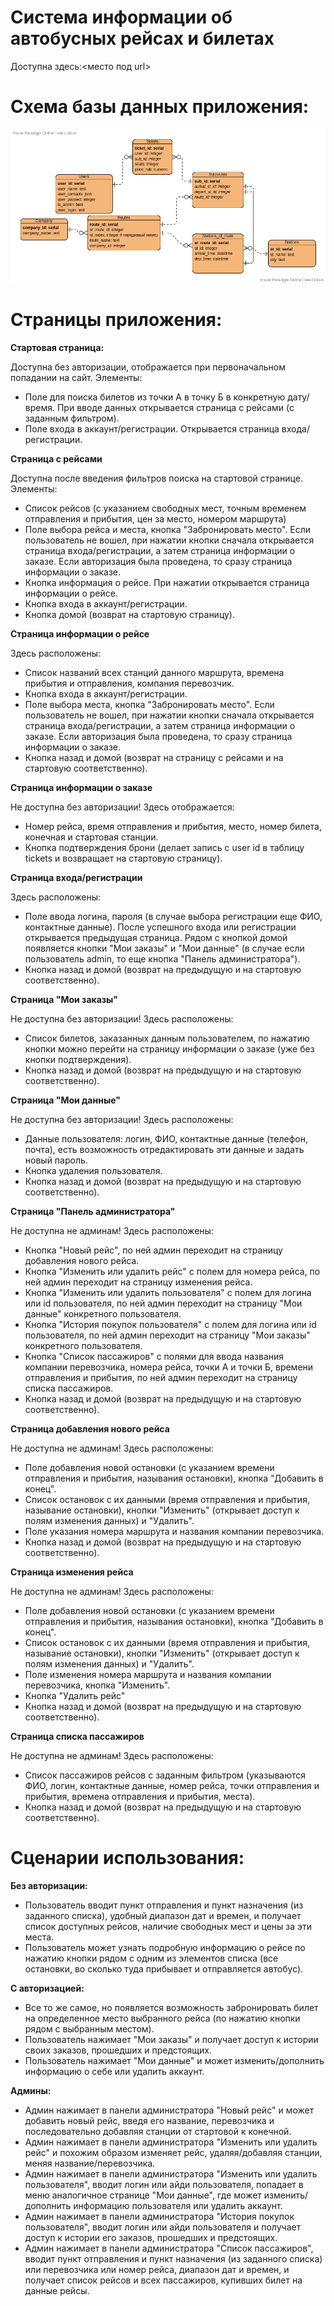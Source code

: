 # Система информации об автобусных рейсах и билетах
Доступна здесь:<место под url>
# Схема базы данных приложения:
![database](database.png?raw=true "database")

# Страницы приложения:
**Стартовая страница:**

Доступна без авторизации, отображается при первоначальном попадании на сайт. Элементы:
+ Поле для поиска билетов из точки А в точку Б в конкретную дату/время. При вводе данных открывается страница с рейсами (с заданным фильтром).
+ Поле входа в аккаунт/регистрации. Открывается страница входа/регистрации.

**Страница с рейсами**

Доступна после введения фильтров поиска на стартовой странице. Элементы:
+ Список рейсов (с указанием свободных мест, точным временем отправления и прибытия, цен за место, номером маршрута)
+ Поле выбора рейса и места, кнопка "Забронировать место". Если пользователь не вошел, при нажатии кнопки сначала открывается страница входа/регистрации, а затем страница информации о заказе. Если авторизация была проведена, то сразу страница информации о заказе.
+ Кнопка информация о рейсе. При нажатии открывается страница информации о рейсе.
+ Кнопка входа в аккаунт/регистрации.
+ Кнопка домой (возврат на стартовую страницу).

**Страница информации о рейсе**

Здесь расположены:
+ Список названий всех станций данного маршрута, времена прибытия и отправления, компания перевозчик.
+ Кнопка входа в аккаунт/регистрации.
+ Поле выбора места, кнопка "Забронировать место". Если пользователь не вошел, при нажатии кнопки сначала открывается страница входа/регистрации, а затем страница информации о заказе. Если авторизация была проведена, то сразу страница информации о заказе.
+ Кнопка назад и домой (возврат на страницу с рейсами и на стартовую соответственно).

**Страница информации о заказе**

Не доступна без авторизации!
Здесь отображается:
+ Номер рейса, время отправления и прибытия, место, номер билета, конечная и стартовая станции.
+ Кнопка подтверждения брони (делает запись с user id в таблицу tickets и возвращает на стартовую страницу).

**Страница входа/регистрации**

Здесь расположены:
+ Поле ввода логина, пароля (в случае выбора регистрации еще ФИО, контактные данные). После успешного входа или регистрации открывается предыдущая страница. Рядом с кнопкой домой появляется кнопки "Мои заказы" и "Мои данные" (в случае если пользователь admin, то еще кнопка "Панель администратора").
+ Кнопка назад и домой (возврат на предыдущую и на стартовую соответственно).

**Страница "Мои заказы"**

Не доступна без авторизации!
Здесь расположены:
+ Список билетов, заказанных данным пользователем, по нажатию кнопки можно перейти на страницу информации о заказе (уже без кнопки подтверждения).
+ Кнопка назад и домой (возврат на предыдущую и на стартовую соответственно).

**Страница "Мои данные"**

Не доступна без авторизации!
Здесь расположены:
+ Данные пользователя: логин, ФИО, контактные данные (телефон, почта), есть возможность отредактировать эти данные и задать новый пароль.
+ Кнопка удаления пользователя.
+ Кнопка назад и домой (возврат на предыдущую и на стартовую соответственно).

**Страница "Панель администратора"**

Не доступна не админам!
Здесь расположены:
+ Кнопка "Новый рейс", по ней админ переходит на страницу добавления нового рейса.
+ Кнопка "Изменить или удалить рейс" с полем для номера рейса, по ней админ переходит на страницу изменения рейса.
+ Кнопка "Изменить или удалить пользователя" с полем для логина или id пользователя, по ней админ переходит на страницу "Мои данные" конкретного пользователя.
+ Кнопка "История покупок пользователя" с полем для логина или id пользователя, по ней админ переходит на страницу "Мои заказы" конкретного пользователя.
+ Кнопка "Список пассажиров" c полями для ввода названия компании перевозчика, номера рейса, точки А и точки Б, времени отправления и прибытия, по ней админ переходит на страницу списка пассажиров.
+ Кнопка назад и домой (возврат на предыдущую и на стартовую соответственно).

**Страница добавления нового рейса**

Не доступна не админам!
Здесь расположены:
+ Поле добавления новой остановки (с указанием времени отправления и прибытия, называния остановки), кнопка "Добавить в конец".
+ Список остановок с их данными (время отправления и прибытия, называние остановки), кнопки "Изменить" (открывает доступ к полям изменения данных) и "Удалить".
+ Поле указания номера маршрута и названия компании перевозчика.
+ Кнопка назад и домой (возврат на предыдущую и на стартовую соответственно).

**Страница изменения рейса**

Не доступна не админам!
Здесь расположены:
+ Поле добавления новой остановки (с указанием времени отправления и прибытия, называния остановки), кнопка "Добавить в конец".
+ Список остановок с их данными (время отправления и прибытия, называние остановки), кнопки "Изменить" (открывает доступ к полям изменения данных) и "Удалить".
+ Поле изменения номера маршрута и названия компании перевозчика, кнопка "Изменить".
+ Кнопка "Удалить рейс"
+ Кнопка назад и домой (возврат на предыдущую и на стартовую соответственно).

**Страница списка пассажиров**

Не доступна не админам!
Здесь расположены:
+ Список пассажиров рейсов с заданным фильтром (указываются ФИО, логин, контактные данные, номер рейса, точки отправления и прибытия, времена отправления и прибытия, места).
+ Кнопка назад и домой (возврат на предыдущую и на стартовую соответственно).


# Сценарии использования:

**Без авторизации:**
+ Пользователь вводит пункт отправления и пункт назначения (из заданного списка), удобный диапазон дат и времен, и получает список доступных рейсов, наличие свободных мест и цены за эти места.
+ Пользователь может узнать подробную информацию о рейсе по нажатию кнопки рядом с одним из элементов списка (все остановки, во сколько туда прибывает и отправляется автобус).

**С авторизацией:**

+ Все то же самое, но появляется возможность забронировать билет на определенное место выбранного рейса (по нажатию кнопки рядом с выбранным местом).
+ Пользователь нажимает "Мои заказы" и получает доступ к истории своих заказов, прошедших и предстоящих.
+ Пользователь нажимает "Мои данные" и может изменить/дополнить информацию о себе или удалить аккаунт.

**Админы:**

+ Админ нажимает в панели администратора "Новый рейс" и может добавить новый рейс, введя его название, перевозчика и последовательно добавляя станции от стартовой к конечной.
+ Админ нажимает в панели администратора "Изменить или удалить рейс" и похожим образом изменяет рейс, удаляя/добавляя станции, меняя название/перевозчика.
+ Админ нажимает в панели администратора "Изменить или удалить пользователя", вводит логин или айди пользователя, попадает в меню аналогичное странице "Мои данные", где может изменить/дополнить информацию пользователя или удалить аккаунт.
+ Админ нажимает в панели администратора "История покупок пользователя", вводит логин или айди пользователя и получает доступ к истории его заказов, прошедших и предстоящих.
+ Админ нажимает в панели администратора "Список пассажиров", вводит пункт отправления и пункт назначения (из заданного списка) или перевозчика или номер рейса, диапазон дат и времен, и получает список рейсов и всех пассажиров, купивших билет на данные рейсы.

